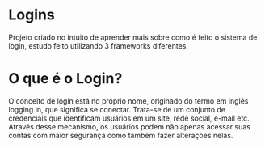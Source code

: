 # Logins
Projeto criado no intuito de aprender mais sobre como é feito o sistema de login, estudo feito utilizando 3 frameworks diferentes.

# O que é o Login? 
<p>
O conceito de login está no próprio nome, originado do termo em inglês logging in, que significa se conectar. Trata-se de um conjunto de credenciais que identificam usuários em um site, rede social, e-mail etc. Através desse mecanismo, os usuários podem não apenas acessar suas contas com maior segurança como também fazer alterações nelas.  
</p>
 
